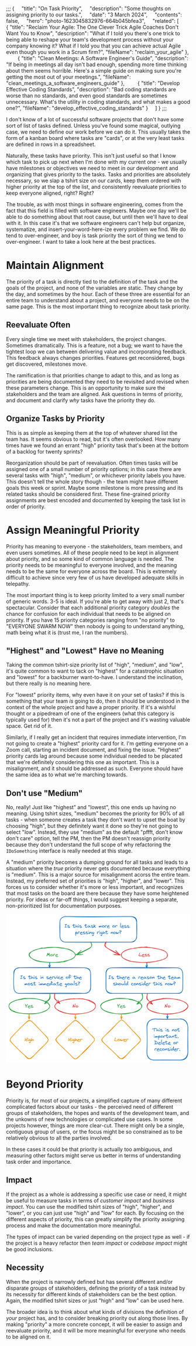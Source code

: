 ;;;
{
    "title": "On Task Priority",
    "description": "Some thoughts on assigning priority to our tasks.",
    "date": "3 March 2024",
    "contents": false,
    "hero": "photo-1623045832976-664b045bfea3",
    "related": [
        { "title": "Reclaim Your Agile: The One Clever Trick Agile Coaches Don't Want You to Know", "description": "What if I told you there's one trick to being able to reshape your team's development process without your company knowing it? What if I told you that you can achieve actual Agile even though you work in a Scrum firm?", "fileName": "reclaim_your_agile" },
        { "title": "Clean Meetings: A Software Engineer's Guide", "description": "If being in meetings all day isn't bad enough, spending more time thinking about them seems horrible. Here's a simple guide on making sure you're getting the most out of your meetings.", "fileName": "clean_meetings_a_software_engineers_guide" },
        { "title": "Develop Effective Coding Standards", "description": "Bad coding standards are worse than no standards, and even good standards are sometimes unnecessary. What's the utility in coding standards, and what makes a good one?", "fileName": "develop_effective_coding_standards" }
    ]
}
;;;

I don't know of a lot of successful software projects that don't have some sort of list of tasks defined. Unless you've found some magical, outlying case, we need to define our work before we can do it. This usually takes the form of a kanban board where tasks are "cards", or at the very least tasks are defined in rows in a spreadsheet.

Naturally, these tasks have priority. This isn't just useful so that I know which task to pick up next when I'm done with my current one - we usually have milestones or objectives we need to meet in our development and organizing that gives priority to the tasks. Tasks and priorities are absolutely necessary, so we slap a tshirt size on our cards, keep them ordered with higher priority at the top of the list, and consistently reevaluate priorities to keep everyone aligned, right? Right?

The trouble, as with most things in software engineering, comes from the fact that this field is filled with software engineers. Maybe one day we'll be able to do something about that root cause, but until then we'll have to deal with it. In this case it's that we software engineers can't help but organize, systematize, and insert-your-word-here-ize every problem we find. We do tend to over-engineer, and boy is task priority the sort of thing we tend to over-engineer. I want to take a look here at the best practices.

# Maintain Alignment

The priority of a task is directly tied to the definition of the task and the goals of the project, and none of the variables are static. They change by the day, and sometimes by the hour. Each of these three are essential for an entire team to understand about a project, and everyone needs to be on the same page. This is the most important thing to recognize about task priority.

## Reevaluate Often

Every single time we meet with stakeholders, the project changes. Sometimes dramatically. This is a feature, not a bug; we want to have the tightest loop we can between delivering value and incorporating feedback. This feedback always changes priorities. Features get reconsidered, bugs get discovered, milestones move.

The ramification is that priorities change to adapt to this, and as long as priorities are being documented they need to be revisited and revised when these parameters change. This is an opportunity to make sure the stakeholders and the team are aligned. Ask questions in terms of priority, and document and clarify _why_ tasks have the priority they do.

## Organize Tasks by Priority

This is as simple as keeping them at the top of whatever shared list the team has. It seems obvious to read, but it's often overlooked. How many times have we found an errant "high" priority task that's been at the bottom of a backlog for twenty sprints?

Reorganization should be part of reevaluation. Often times tasks will be assigned one of a small number of priority options; in this case there are several tasks with "high", "medium", or whichever priority labels you have. This doesn't tell the whole story though - the team might have different goals this week or sprint. Maybe some milestone is more pressing and its related tasks should be considered first. These fine-grained priority assignments are best encoded and documented by keeping the task list in order of priority.

# Assign Meaningful Priority

Priority has meaning to everyone - the stakeholders, team members, and even users sometimes. All of these people need to be kept in alignment about priority, and so some kind of common language is needed. The priority needs to be meaningful to everyone involved, and the meaning needs to be the same for everyone across the board. This is extremely difficult to achieve since very few of us have developed adequate skills in telepathy.

The most important thing is to keep priority limited to a very small number of generic words. 3-5 is ideal. If you're able to get away with just 2, that's spectacular. Consider that each additional priority category _doubles_ the chance for confusion for each individual that needs to be aligned on priority. If you have 15 priority categories ranging from "no priority" to "EVERYONE SWARM NOW" then nobody is going to understand anything, math being what it is (trust me, I ran the numbers).

## "Highest" and "Lowest" Have no Meaning

Taking the common tshirt-size priority list of "high", "medium", and "low", it's quite common to want to tack on "highest" for a catastrophic situation and "lowest" for a backburner want-to-have. I understand the inclination, but there really is no meaning here.

For "lowest" priority items, why even have it on your set of tasks? if this is something that your team _is_ going to do, then it should be understood in the context of the whole project and have a proper priority. If it's a wishful thought or a pipedream of one of the engineers (what this category is typically used for) then it's not a part of the project and it's wasting valuable space. Get rid of it.

Similarly, if I really get an incident that requires immediate intervention, I'm not going to create a "highest" priority card for it. I'm getting everyone on a Zoom call, starting an incident document, and fixing the issue. "Highest" priority cards lag around because some individual needed to be placated that we're definitely considering this one as important. This is a misalignment, and it should be addressed as such. Everyone should have the same idea as to what we're marching towards.

## Don't use "Medium"

No, really! Just like "highest" and "lowest", this one ends up having no meaning. Using tshirt sizes, "medium" becomes the priority for 90% of all tasks - when someone creates a task they don't want to upset the boat by choosing "high", but they definitely want it done so they're not going to select "low". Instead, they use "medium" as the default "pffft, don't know don't care" option, tell the PM, then the PM doesn't reassign priority because they don't understand the full scope of why refactoring the `IDoSomething` interface is really needed at this stage.

A "medium" priority becomes a dumping ground for all tasks and leads to a situation where the _true_ priority never gets documented because everything is "medium". This is a major source for misalignment acorss the entire team. Instead, my preferred set of priorities is "high", "higher", and "lower". This forces us to consider whether it's more or less important, and recognizes that most tasks on the board are there because they have some heightened priority. For ideas or far-off things, I would suggest keeping a separate, non-prioritized list for documentation purposes.

![Assigning Priority](https://raw.githubusercontent.com/IanWold/ianwold.github.io/master/Static/images/priority.png)

# Beyond Priority

Priority is, for most of our projects, a simplified capture of many different complicated factors about our tasks - the perceived need of different groups of stakeholders, the hopes and wants of the development team, and the unkowns of new technologies or complicated use cases. In some projects however, things are more clear-cut. There might only be a single, contiguous group of users, or the focus might be so constrained as to be relatively obvious to all the parties involved.

In these cases it could be that priority is actually too ambiguous, and measuring other factors might serve us better in terms of understanding task order and importance.

## Impact

If the project as a whole is addressing a specific use case or need, it might be useful to measure tasks in terms of *customer impact* and *business impact*. You can use the modified tshirt sizes of "high", "higher", and "lower", or you can just use "high" and "low" for each. By focusing on the different aspects of priority, this can greatly simplify the priority assigning process and make the documentation more meaningful.

The types of impact can be varied depending on the project type as well - if the project is a heavy refactor then *team impact* or *codebase impact* might be good inclusions.

## Necessity

When the project is narrowly defined but has several different and/or disparate groups of stakeholders, defining the priority of a task instead by its necessity for different kinds of stakeholders can be the best option. Again, the modified tshirt sizes or just "high" and "low" can be used here.

The broader idea is to think about what kinds of divisions the definition of _your_ project has, and to consider breaking priority out along those lines. By making "priority" a more concrete concept, it will be easier to assign and reevaluate priority, and it will be more meaningful for everyone who needs to be aligned on it.
